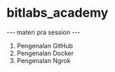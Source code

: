 # bitlabs_academy

--- materi pra session ---
1. Pengenalan GitHub 
2. Pengenalan Docker
3. Pengenalan Ngrok

